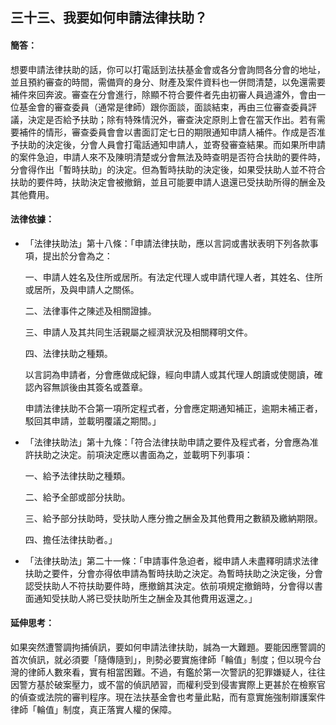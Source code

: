 ## 三十三、我要如何申請法律扶助？

#### 簡答：

想要申請法律扶助的話，你可以打電話到法扶基金會或各分會詢問各分會的地址，並且預約審查的時間，需備齊的身分、財產及案件資料也一併問清楚，以免還需要補件來回奔波。審查在分會進行，除顯不符合要件者先由初審人員過濾外，會由一位基金會的審查委員（通常是律師）跟你面談，面談結束，再由三位審查委員評議，決定是否給予扶助；除有特殊情況外，審查決定原則上會在當天作出。若有需要補件的情形，審查委員會會以書面訂定七日的期限通知申請人補件。作成是否准予扶助的決定後，分會人員會打電話通知申請人，並寄發審查結果。而如果所申請的案件急迫，申請人來不及陳明清楚或分會無法及時查明是否符合扶助的要件時，分會得作出「暫時扶助」的決定。但為暫時扶助的決定後，如果受扶助人並不符合扶助的要件時，扶助決定會被撤銷，並且可能要申請人退還已受扶助所得的酬金及其他費用。

#### 法律依據：

* 「法律扶助法」第十八條：「申請法律扶助，應以言詞或書狀表明下列各款事項，提出於分會為之：

   一、申請人姓名及住所或居所。有法定代理人或申請代理人者，其姓名、住所或居所，及與申請人之關係。

   二、法律事件之陳述及相關證據。

   三、申請人及其共同生活親屬之經濟狀況及相關釋明文件。

   四、法律扶助之種類。

   以言詞為申請者，分會應做成紀錄，經向申請人或其代理人朗讀或使閱讀，確認內容無誤後由其簽名或蓋章。

   申請法律扶助不合第一項所定程式者，分會應定期通知補正，逾期未補正者，駁回其申請，並載明覆議之期間。」

* 「法律扶助法」第十九條：「符合法律扶助申請之要件及程式者，分會應為准許扶助之決定。前項決定應以書面為之，並載明下列事項：

   一、給予法律扶助之種類。

   二、給予全部或部分扶助。

   三、給予部分扶助時，受扶助人應分擔之酬金及其他費用之數額及繳納期限。

   四、擔任法律扶助者。」

* 「法律扶助法」第二十一條：「申請事件急迫者，縱申請人未盡釋明請求法律扶助之要件，分會亦得依申請為暫時扶助之決定。為暫時扶助之決定後，分會認受扶助人不符扶助要件時，應撤銷其決定。依前項規定撤銷時，分會得以書面通知受扶助人將已受扶助所生之酬金及其他費用返還之。」

#### 延伸思考：

如果突然遭警調拘捕偵訊，要如何申請法律扶助，誠為一大難題。要能因應警調的首次偵訊，就必須要「隨傳隨到」，則勢必要實施律師「輪值」制度；但以現今台灣的律師人數來看，實有相當困難。不過，有鑑於第一次警訊的犯罪嫌疑人，往往因警方基於破案壓力，或不當的偵訊陋習，而權利受到侵害實際上更甚於在檢察官的偵查或法院的審判程序。現在法扶基金會也考量此點，而有意實施強制辯護案件律師「輪值」制度，真正落實人權的保障。

